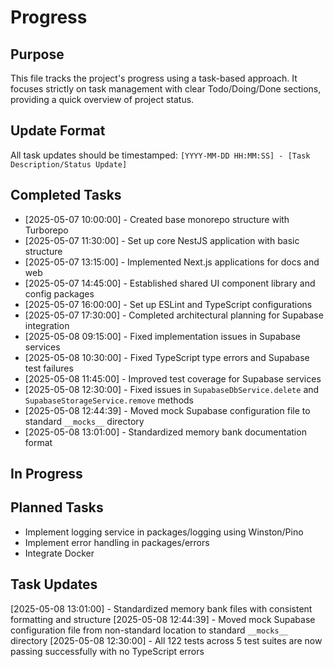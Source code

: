 # Progress

## Purpose

This file tracks the project's progress using a task-based approach. It focuses strictly on task management with clear Todo/Doing/Done sections, providing a quick overview of project status.

## Update Format

All task updates should be timestamped:
`[YYYY-MM-DD HH:MM:SS] - [Task Description/Status Update]`

## Completed Tasks

- [2025-05-07 10:00:00] - Created base monorepo structure with Turborepo
- [2025-05-07 11:30:00] - Set up core NestJS application with basic structure
- [2025-05-07 13:15:00] - Implemented Next.js applications for docs and web
- [2025-05-07 14:45:00] - Established shared UI component library and config packages
- [2025-05-07 16:00:00] - Set up ESLint and TypeScript configurations
- [2025-05-07 17:30:00] - Completed architectural planning for Supabase integration
- [2025-05-08 09:15:00] - Fixed implementation issues in Supabase services
- [2025-05-08 10:30:00] - Fixed TypeScript type errors and Supabase test failures
- [2025-05-08 11:45:00] - Improved test coverage for Supabase services
- [2025-05-08 12:30:00] - Fixed issues in `SupabaseDbService.delete` and `SupabaseStorageService.remove` methods
- [2025-05-08 12:44:39] - Moved mock Supabase configuration file to standard `__mocks__` directory
- [2025-05-08 13:01:00] - Standardized memory bank documentation format

## In Progress

## Planned Tasks

- Implement logging service in packages/logging using Winston/Pino
- Implement error handling in packages/errors
- Integrate Docker

## Task Updates

[2025-05-08 13:01:00] - Standardized memory bank files with consistent formatting and structure
[2025-05-08 12:44:39] - Moved mock Supabase configuration file from non-standard location to standard `__mocks__` directory
[2025-05-08 12:30:00] - All 122 tests across 5 test suites are now passing successfully with no TypeScript errors

